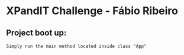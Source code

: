 # XPandIT Challenge - Fábio Ribeiro

## Project boot up:

    Simply run the main method located inside class "App"
